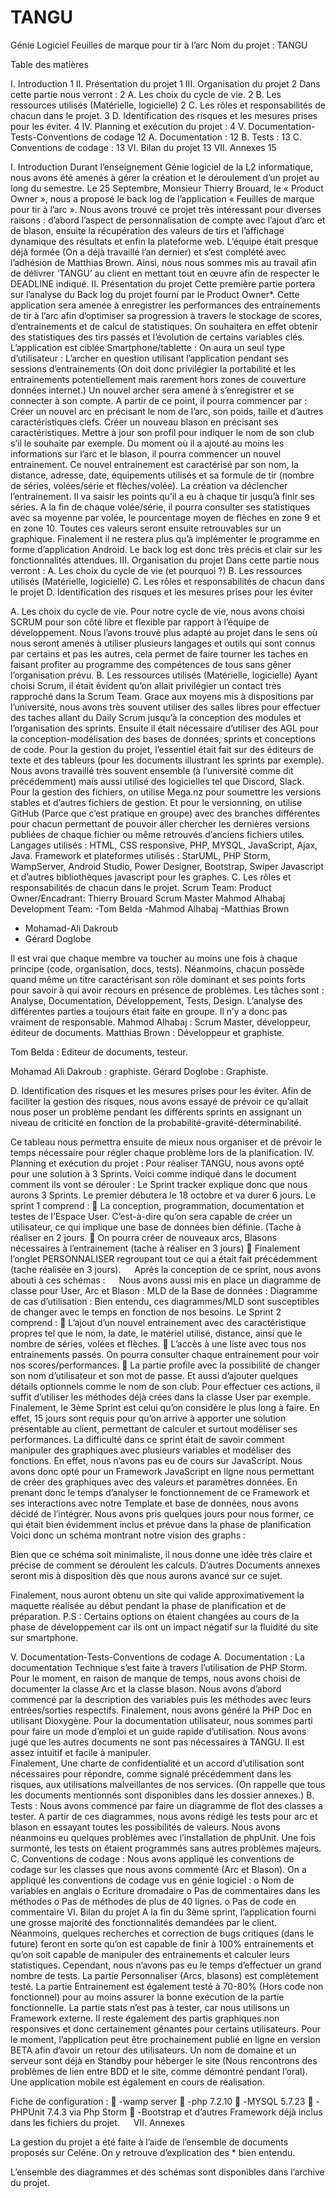 # TANGU









Génie Logiciel
Feuilles de marque pour tir à l’arc
Nom du projet : TANGU

 


Table des matières

I.	Introduction	1
II.	Présentation du projet	1
III.	Organisation du projet	2
Dans cette partie nous verront :	2
A.	Les choix du cycle de vie.	2
B.	Les ressources utilisés (Matérielle, logicielle)	2
C.	Les rôles et responsabilités de chacun dans le projet.	3
D.	Identification des risques et les mesures prises pour les éviter.	4
IV.	Planning et exécution du projet :	4
V.	Documentation-Tests-Conventions de codage	12
A.	Documentation :	12
B.	Tests :	13
C.	Conventions de codage :	13
VI.	Bilan du projet	13
VII.	Annexes	15



 
I.	Introduction
Durant l’enseignement Génie logiciel de la L2 informatique, nous avons été amenés à gérer la création et le déroulement d’un projet au long du semestre. 
Le 25 Septembre, Monsieur Thierry Brouard, le « Product Owner », nous a proposé le back log de l’application « Feuilles de marque pour tir à l’arc ». Nous avons trouvé ce projet très intéressant pour diverses raisons : d’abord l’aspect de personnalisation de compte avec l’ajout d’arc et de blason, ensuite la récupération des valeurs de tirs et l’affichage dynamique des résultats et enfin la plateforme web.
L’équipe était presque déjà formée (On a déjà travaillé l’an dernier) et s’est complété avec l’adhésion de Matthias Brown.
Ainsi, nous nous sommes mis au travail afin de délivrer ‘TANGU’ au client en mettant tout en œuvre afin de respecter le DEADLINE indiqué.
II.	Présentation du projet
Cette première partie portera sur l’analyse du Back log du projet fourni par le Product Owner*. 
Cette application sera amenée à enregistrer les performances des entrainements de tir à l’arc afin d’optimiser sa progression à travers le stockage de scores, d’entrainements et de calcul de statistiques. On souhaitera en effet obtenir des statistiques des tirs passés et l’évolution de certains variables clés.
L’application est ciblée Smartphone/tablette : 
 On aura un seul type d’utilisateur : L’archer en question utilisant l’application pendant ses sessions d’entrainements (On doit donc privilégier la portabilité et les entrainements potentiellement mais rarement hors zones de couverture données internet.)
Un nouvel archer sera amené à s’enregistrer et se connecter à son compte. A partir de ce point, il pourra commencer par :
Créer un nouvel arc en précisant le nom de l’arc, son poids, taille et d’autres caractéristiques clefs.
Créer un nouveau blason en précisant ses caractéristiques.
Mettre à jour son profil pour indiquer le nom de son club s’il le souhaite par exemple.
Du moment où il a ajouté au moins les informations sur l’arc et le blason, il pourra commencer un nouvel entrainement. 
Ce nouvel entrainement est caractérisé par son nom, la distance, adresse, date, équipements utilisés et sa formule de tir (nombre de séries, volées/série et flèches/volée).
La création va déclencher l’entrainement. Il va saisir les points qu’il a eu à chaque tir jusqu’à finir ses séries.
A la fin de chaque volée/série, il pourra consulter ses statistiques avec sa moyenne par volée, le pourcentage moyen de flèches en zone 9 et en zone 10. Toutes ces valeurs seront ensuite retrouvables sur un graphique.
Finalement il ne restera plus qu’à implémenter le programme en forme d’application Android.
Le back log est donc très précis et clair sur les fonctionnalités attendues.
III.	Organisation du projet
Dans cette partie nous verront : 
A.	Les choix du cycle de vie (et pourquoi ?)
B.	Les ressources utilisés (Matérielle, logicielle)
C.	Les rôles et responsabilités de chacun dans le projet
D.	Identification des risques et les mesures prises pour les éviter

A.	Les choix du cycle de vie.
Pour notre cycle de vie, nous avons choisi SCRUM pour son côté libre et flexible par rapport à l’équipe de développement. Nous l’avons trouvé plus adapté au projet dans le sens où nous seront amenés à utiliser plusieurs langages et outils qui sont connus par certains et pas les autres, cela permet de faire tourner les taches en faisant profiter au programme des compétences de tous sans gêner l’organisation prévu.
B.	Les ressources utilisés (Matérielle, logicielle)
Ayant choisi Scrum, il était évident qu’on allait privilégier un contact très rapproché dans la Scrum Team. Grace aux moyens mis à dispositions par l’université, nous avons très souvent utiliser des salles libres pour effectuer des taches allant du Daily Scrum jusqu’à la conception des modules et l’organisation des sprints.
Ensuite il était nécessaire d’utiliser des AGL pour la conception-modélisation des bases de données, sprints et conceptions de code.
Pour la gestion du projet, l’essentiel était fait sur des éditeurs de texte et des tableurs (pour les documents illustrant les sprints par exemple). 
Nous avons travaillé très souvent ensemble (à l’université comme dit précédemment) mais aussi utilisé des logicielles tel que Discord, Slack. 
Pour la gestion des fichiers, on utilise Mega.nz pour soumettre les versions stables et d’autres fichiers de gestion. Et pour le versionning, on utilise GitHub (Parce que c’est pratique en groupe) avec des branches différentes pour chacun permettant de pouvoir aller chercher les dernières versions publiées de chaque fichier ou même retrouvés d’anciens fichiers utiles.
Langages utilisés : HTML, CSS responsive, PHP, MYSQL, JavaScript, Ajax, Java.
Framework et plateformes utilisés : StarUML, PHP Storm, WampServer, Android Studio, Power Designer, Bootstrap, Swiper Javascript et d’autres bibliothèques javascript pour les graphes. 
C.	Les rôles et responsabilités de chacun dans le projet.
Scrum Team:
Product Owner/Encadrant:  	Thierry Brouard
Scrum Master		          	Mahmod Alhabaj
Development Team:            	-Tom Belda 
-Mahmod Alhabaj
-Matthias Brown      
- Mohamad-Ali Dakroub         
- Gérard Doglobe

Il est vrai que chaque membre va toucher au moins une fois à chaque principe (code, organisation, docs, tests). Néanmoins, chacun possède quand même un titre caractérisant son rôle dominant et ses points forts pour savoir à qui avoir recours en présence de problèmes. 
Les tâches sont : Analyse, Documentation, Développement, Tests, Design.
L’analyse des différentes parties a toujours était faite en groupe. Il n’y a donc pas vraiment de responsable. 
Mahmod Alhabaj : Scrum Master, développeur, éditeur de documents.
Matthias Brown : Développeur et graphiste.

Tom Belda : Editeur de documents, testeur. 

Mohamad Ali Dakroub : graphiste.
Gérard Doglobe : Graphiste.
 

D.	Identification des risques et les mesures prises pour les éviter.
Afin de faciliter la gestion des risques, nous avons essayé de prévoir ce qu’allait nous poser un problème pendant les différents sprints en assignant un niveau de criticité en fonction de la probabilité-gravité-déterminabilité. 


Ce tableau nous permettra ensuite de mieux nous organiser et de prévoir le temps nécessaire pour régler chaque problème lors de la planification.
IV.	Planning et exécution du projet :
Pour réaliser TANGU, nous avons opté pour une solution à 3 Sprints.
Voici comme indiqué dans le document comment ils vont se dérouler :
Le Sprint tracker explique donc que nous aurons 3 Sprints. Le premier débutera le 18 octobre et va durer 6 jours. 
Le sprint 1 comprend : 
	La conception, programmation, documentation et testes de l’Espace User. C’est-à-dire qu’on sera capable de créer un utilisateur, ce qui implique une base de données bien définie. (Tache à réaliser en 2 jours.
	On pourra créer de nouveaux arcs, Blasons nécessaires à l’entrainement (tache à réaliser en 3 jours)
	Finalement l’onglet PERSONNALISER regroupant tout ce qui a était fait précédemment (tache réalisée en 3 jours).  
Après la conception de ce sprint, nous avons abouti à ces schémas :
 
Nous avons aussi mis en place un diagramme de classe pour User, Arc et Blason :
MLD de la Base de données :
Diagramme de cas d’utilisation :
Bien entendu, ces diagrammes/MLD sont susceptibles de changer avec le temps en fonction de nos besoins. 
Le Sprint 2 comprend :
	L’ajout d’un nouvel entrainement avec des caractéristique propres tel que le nom, la date, le matériel utilisé, distance, ainsi que le nombre de séries, volées et flèches. 
	L’accès à une liste avec tous nos entrainements passés. On pourra consulter chaque entrainement pour voir nos scores/performances.
	La partie profile avec la possibilité de changer son nom d’utilisateur et son mot de passe. Et aussi d’ajouter quelques détails optionnels comme le nom de son club.
Pour effectuer ces actions, il suffit d’utiliser les méthodes déjà crées dans la classe User par exemple.
 
Finalement, le 3ème Sprint est celui qu’on considère le plus long à faire.
En effet, 15 jours sont requis pour qu’on arrive à apporter une solution présentable au client, permettant de calculer et surtout modéliser ses performances. 
La difficulté dans ce sprint était de savoir comment manipuler des graphiques avec plusieurs variables et modéliser des fonctions. En effet, nous n’avons pas eu de cours sur JavaScript.
Nous avons donc opté pour un Framework JavaScript en ligne nous permettant de créer des graphiques avec des valeurs et paramètres données. 
En prenant donc le temps d’analyser le fonctionnement de ce Framework et ses interactions avec notre Template et base de données, nous avons décidé de l’intégrer. Nous avons pris quelques jours pour nous former, ce qui était bien évidemment inclus et prévue dans la phase de planification
Voici donc un schéma montrant notre vision des graphs :



Bien que ce schéma soit minimaliste, il nous donne une idée très claire et précise de comment se déroulent les calculs.
D’autres Documents annexes seront mis à disposition dès que nous aurons avancé sur ce sujet.








Finalement, nous auront obtenu un site qui valide approximativement la maquette réalisée au début pendant la phase de planification et de préparation.
P.S : Certains options on étaient changées au cours de la phase de développement car ils ont un impact négatif sur la fluidité du site sur smartphone.

V.	Documentation-Tests-Conventions de codage
A.	Documentation :
La documentation Technique s’est faite à travers l’utilisation de PHP Storm. 
Pour le moment, en raison de manque de temps, nous avons choisi de documenter la classe Arc et la classe blason.
Nous avons d’abord commencé par la description des variables puis les méthodes avec leurs entrées/sorties respectifs. Finalement, nous avons généré la PHP Doc en utilisant Dioxygène.
Pour la documentation utilisateur, nous sommes parti pour faire un mode d’emploi et un guide rapide d’utilisation. Nous avons jugé que les autres documents ne sont pas nécessaires à TANGU. Il est assez intuitif et facile à manipuler.  
Finalement, Une charte de confidentialité et un accord d’utilisation sont nécessaires pour répondre, comme signalé précédemment dans les risques, aux utilisations malveillantes de nos services.
(On rappelle que tous les documents mentionnés sont disponibles dans les dossier annexes.) 
B.	Tests :
Nous avons commencé par faire un diagramme de flot des classes a tester. A partir de ces diagrammes, nous avons rédigé les tests pour arc et blason en essayant toutes les possibilités de valeurs.
Nous avons néanmoins eu quelques problèmes avec l’installation de phpUnit. Une fois surmonté, les tests on étaient programmés sans autres problèmes majeurs.
C.	Conventions de codage :
Nous avons appliqué les conventions de codage sur les classes que nous avons commenté (Arc et Blason).
On a appliqué les conventions de codage vus en génie logiciel : 
o	Nom de variables en anglais
o	Ecriture dromadaire
o	Pas de commentaires dans les méthodes
o	Pas de méthodes de plus de 40 lignes.
o	Pas de code en commentaire
VI.	Bilan du projet
A la fin du 3ème sprint, l’application fourni une grosse majorité des fonctionnalités demandées par le client. Néanmoins, quelques recherches et correction de bugs critiques (dans le future) feront en sorte qu’on est capable de finir à 100% entrainements et qu’on soit capable de manipuler des entrainements et calculer leurs statistiques. 
Cependant, nous n’avons pas eu le temps d’effectuer un grand nombre de tests. La partie Personnaliser (Arcs, blasons) est complètement testé. La partie Entrainement est également testé à 70-80% (Hors code non fonctionnel) pour au moins assurer la bonne exécution de la partie fonctionnelle. La partie stats n’est pas à tester, car nous utilisons un Framework externe.
Il reste également des partis graphiques non responsives et donc certainement gênantes pour certains utilisateurs.
Pour le moment, l’application peut être prochainement publié en ligne en version BETA afin d’avoir un retour des utilisateurs. Un nom de domaine et un serveur sont déjà en Standby pour héberger le site (Nous rencontrons des problèmes de lien entre BDD et le site, comme démontré pendant l’oral). Une application mobile est également en cours de réalisation.






Fiche de configuration : 
	-wamp server
	-php 7.2.10
	-MYSQL 5.7.23
	-PHPUnit 7.4.3 via Php Storm
	-Bootstrap et d’autres Framework déjà inclus dans les fichiers du projet. 
 
VII.	Annexes

La gestion du projet a été faite à l’aide de l’ensemble de documents proposés sur Celéne. On y retrouve d’explication des * bien entendu.

L’ensemble des diagrammes et des schémas sont disponibles dans l’archive du projet.  




